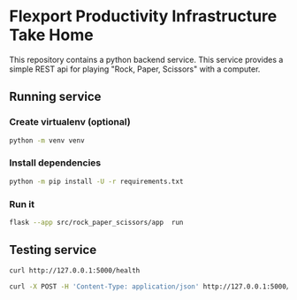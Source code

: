 # Flexport Productivity Infrastructure Take Home

This repository contains a python backend service. This service provides a simple REST api for
playing "Rock, Paper, Scissors" with a computer.


## Running service

### Create virtualenv (optional)

```bash
python -m venv venv
```

### Install dependencies

```bash
python -m pip install -U -r requirements.txt
```

### Run it

```bash
flask --app src/rock_paper_scissors/app  run
```


## Testing service

```bash
curl http://127.0.0.1:5000/health
```

```bash
curl -X POST -H 'Content-Type: application/json' http://127.0.0.1:5000/rps -d '{"move": "Rock"}'
```
